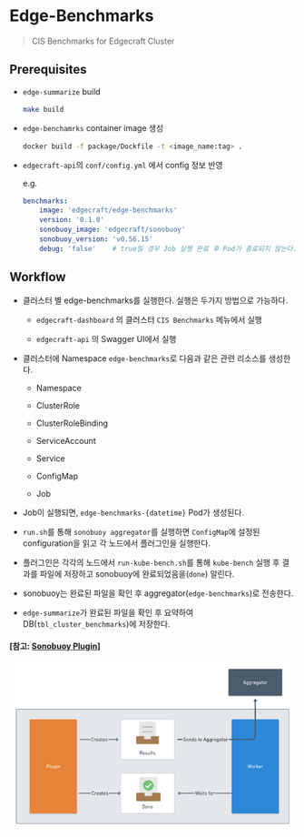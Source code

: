 
# Edge-Benchmarks

> CIS Benchmarks for Edgecraft Cluster


## Prerequisites

- `edge-summarize` build 
    
    ```bash
    make build
    ```
    
- `edge-benchamrks` container image 생성

    ```bash
    docker build -f package/Dockfile -t <image_name:tag> .
    ```

- `edgecraft-api`의 `conf/config.yml` 에서 config 정보 반영 

    e.g.

    ```yaml
    benchmarks:
        image: 'edgecraft/edge-benchmarks'
        version: '0.1.0'
        sonobuoy_image: 'edgecraft/sonobuoy'
        sonobuoy_version: 'v0.56.15'
        debug: 'false'    # true일 경우 Job 실행 완료 후 Pod가 종료되지 않는다.
    ```

## Workflow

- 클러스터 별 edge-benchmarks를 실행한다. 실행은 두가지 방법으로 가능하다.

    - `edgecraft-dashboard` 의 클러스터 `CIS Benchmarks` 메뉴에서 실행 

    - `edgecraft-api` 의 Swagger UI에서 실행

- 클러스터에 Namespace `edge-benchmarks`로 다음과 같은 관련 리소스를 생성한다. 

    - Namespace 

    - ClusterRole
    
    - ClusterRoleBinding
    
    - ServiceAccount
    
    - Service
    
    - ConfigMap
    
    - Job

- Job이 실행되면, `edge-benchmarks-{datetime}` Pod가 생성된다.

- `run.sh`를 통해 `sonobuoy aggregator`를 실행하면 `ConfigMap`에 설정된 configuration을 읽고 각 노드에서 플러그인을 실행한다.

- 플러그인은 각각의 노드에서 `run-kube-bench.sh`를 통해 `kube-bench` 실행 후 결과를 파일에 저장하고 sonobuoy에 완료되었음을(`done`) 알린다.

- sonobuoy는 완료된 파일을 확인 후 aggregator(`edge-benchmarks`)로 전송한다. 

- `edge-summarize`가 완료된 파일을 확인 후 요약하여 DB(`tbl_cluster_benchmarks`)에 저장한다.


#### [참고: [Sonobuoy Plugin](https://sonobuoy.io/docs/v0.56.15/plugins/)]

![Sonobuoy Plugin](./images/sonobuoy-plugin-contract.png)
